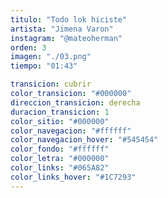 ```yaml
---
titulo: "Todo lok hiciste"
artista: "Jimena Varon"
instagram: "@mateoherman"
orden: 3
imagen: "./03.png"
tiempo: "01:43"

transicion: cubrir
color_transicion: "#000000"
direccion_transicion: derecha
duracion_transicion: 1
color_sitio: "#000000"
color_navegacion: "#ffffff"
color_navegacion_hover: "#545454"
color_fondo: "#ffffff"
color_letra: "#000000"
color_links: "#065A82"
color_links_hover: "#1C7293"
---
```

